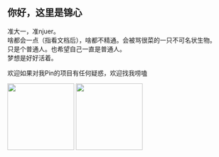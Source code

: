 ## 你好，这里是锦心

准大一，准njuer。   
啥都会一点（指看文档后），啥都不精通。会被骂很菜的一只不可名状生物。   
只是个普通人。也希望自己一直是普通人。  
梦想是好好活着。

欢迎如果对我Pin的项目有任何疑惑，欢迎找我唠嗑

<img src="https://github-readme-stats.vercel.app/api?username=Lhcfl&count_private=true&show_icons=true&theme=monokai&hide=issues" height="150px"></img>
<img src="https://github-readme-stats.vercel.app/api/top-langs/?username=Lhcfl&layout=compact&theme=monokai&hide=HTML" height="150px"><img>
